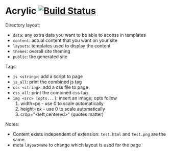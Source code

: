 # Acrylic [![Build Status](https://travis-ci.org/thatguystone/acrylic.svg)](https://travis-ci.org/thatguystone/acrylic)

Directory layout:

* `data`: any extra data you want to be able to access in templates
* `content`: actual content that you want on your site
* `layouts`: templates used to display the content
* `themes`: overall site theming
* `public`: the generated site

Tags:

* `js <string>`: add a script to page
* `js_all`: print the combined js tag
* `css <string>`: add a css file to page
* `css_all`: print the combined css tag
* `img <src> [opts...]`: insert an image; opts follow
	1. width=px - use 0 to scale automatically
	1. height=px - use 0 to scale automatically
	1. crop="<left,centered>" (quotes matter)

Notes:

* Content exists independent of extension: `test.html` and `test.png` are the same.
* meta `layoutName` to change which layout is used for the page
